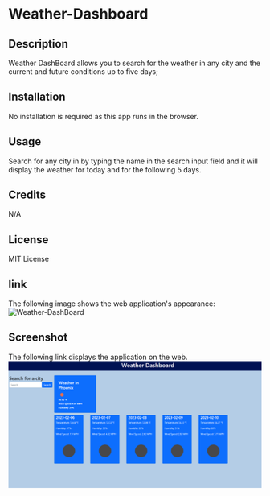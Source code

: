 # Weather-Dashboard

## Description

Weather DashBoard allows you to search for the weather in any city and the current and future conditions up to five days;

## Installation

No installation is required as this app runs in the browser.

## Usage

Search for any city in by typing the name in the search input field and it will display the weather for today and for the following 5 days.

## Credits

N/A

## License

MIT License

## link

The following image shows the web application's appearance:
![Weather-DashBoard](https://ll8719.github.io/Weather-Dashboard)

## Screenshot

The following link displays the application on the web.
![screenshot](./images/weather.png)
